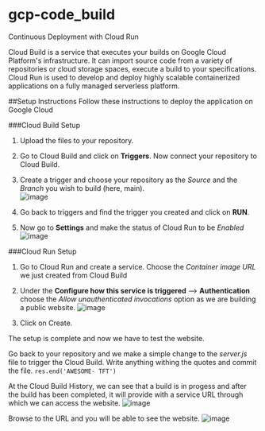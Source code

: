 # gcp-code_build
Continuous Deployment with Cloud Run

Cloud Build is a service that executes your builds on Google Cloud Platform's infrastructure. It can import source code from a variety of repositories or cloud storage spaces, execute a build to your specifications. 
Cloud Run is used to develop and deploy highly scalable containerized applications on a fully managed serverless platform.

##Setup Instructions
Follow these instructions to deploy the application on Google Cloud

###Cloud Build Setup
1. Upload the files to your repository.
2. Go to Cloud Build and click on **Triggers**. Now connect your repository to Cloud Build.
3. Create a trigger and choose your repository as the *Source* and the *Branch* you wish to build (here, main).  
![image](https://user-images.githubusercontent.com/59771258/117806639-36ca9d80-b278-11eb-8857-de25c6c0608f.png)

4. Go back to triggers and find the trigger you created and click on **RUN**.
4. Now go to **Settings** and make the status of Cloud Run to be *Enabled*
![image](https://user-images.githubusercontent.com/59771258/117807581-6fb74200-b279-11eb-9aee-b0ed010fe522.png)

###Cloud Run Setup
1. Go to Cloud Run and create a service. Choose the *Container image URL* we just created from Cloud Build
2. Under the **Configure how this service is triggered** --> **Authentication** choose the *Allow unauthenticated invocations* option as we are building a public website. 
![image](https://user-images.githubusercontent.com/59771258/117808626-be191080-b27a-11eb-8b81-2badcd58878e.png)

3. Click on Create.

The setup is complete and now we have to test the website.

Go back to your repository and we make a simple change to the *server.js* file to trigger the Cloud Build. Write anything withing the quotes and commit the file. 
`res.end('AWESOME- TFT')`

At the Cloud Build History, we can see that a build is in progess and after the build has been completed, it will provide with a service URL through which we can access the website. 
![image](https://user-images.githubusercontent.com/59771258/117809618-0127b380-b27c-11eb-9786-1054e1924177.png)

Browse to the URL and you will be able to see the website.
![image](https://user-images.githubusercontent.com/59771258/117809722-25839000-b27c-11eb-8cad-542b0bf52b88.png)


